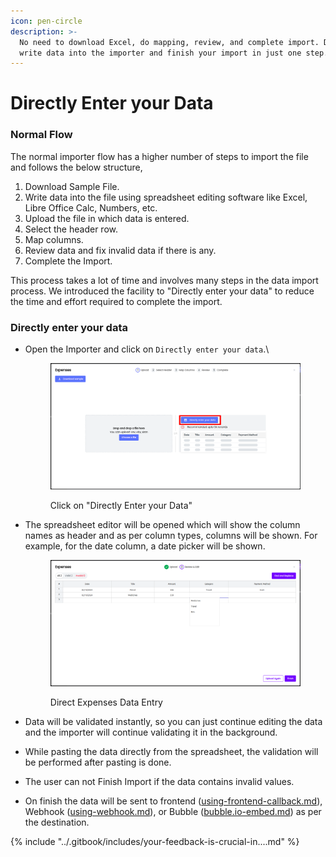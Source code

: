 ```yaml
---
icon: pen-circle
description: >-
  No need to download Excel, do mapping, review, and complete import. Directly
  write data into the importer and finish your import in just one step.
---
```


# Directly Enter your Data

### Normal Flow

The normal importer flow has a higher number of steps to import the file and follows the below structure,

1. Download Sample File.
2. Write data into the file using spreadsheet editing software like Excel, Libre Office Calc, Numbers, etc.
3. Upload the file in which data is entered.
4. Select the header row.
5. Map columns.
6. Review data and fix invalid data if there is any.
7. Complete the Import.

This process takes a lot of time and involves many steps in the data import process. We introduced the facility to "Directly enter your data" to reduce the time and effort required to complete the import.

### Directly enter your data

*   Open the Importer and click on `Directly enter your data`.\


    <figure><img src="../.gitbook/assets/image (8).png" alt=""><figcaption><p>Click on "Directly Enter your Data"</p></figcaption></figure>
*   The spreadsheet editor will be opened which will show the column names as header and as per column types, columns will be shown. For example, for the date column, a date picker will be shown.

    <figure><img src="../.gitbook/assets/image (5).png" alt=""><figcaption><p>Direct Expenses Data Entry</p></figcaption></figure>
* Data will be validated instantly, so you can just continue editing the data and the importer will continue validating it in the background.
* While pasting the data directly from the spreadsheet, the validation will be performed after pasting is done.
* The user can not Finish Import if the data contains invalid values.
* On finish the data will be sent to frontend ([using-frontend-callback.md](../data-retrieval/using-frontend-callback.md "mention")), Webhook ([using-webhook.md](../data-retrieval/using-webhook.md "mention")), or Bubble ([bubble.io-embed.md](bubble.io-embed.md "mention")) as per the destination.

{% include "../.gitbook/includes/your-feedback-is-crucial-in....md" %}

